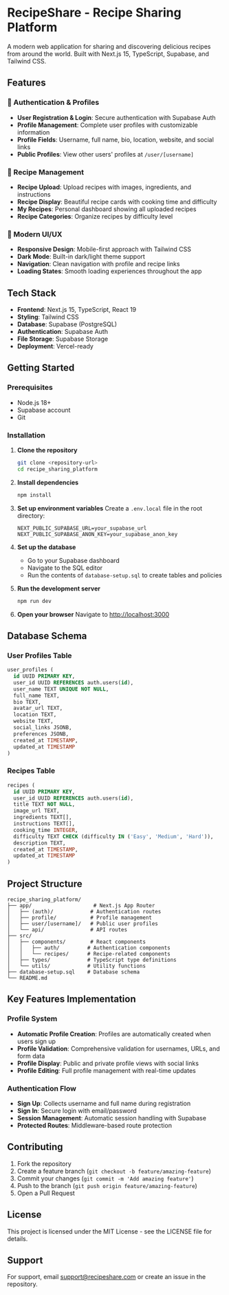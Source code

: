 # RecipeShare - Recipe Sharing Platform

A modern web application for sharing and discovering delicious recipes from around the world. Built with Next.js 15, TypeScript, Supabase, and Tailwind CSS.

## Features

### 🔐 Authentication & Profiles
- **User Registration & Login**: Secure authentication with Supabase Auth
- **Profile Management**: Complete user profiles with customizable information
- **Profile Fields**: Username, full name, bio, location, website, and social links
- **Public Profiles**: View other users' profiles at `/user/[username]`

### 📝 Recipe Management
- **Recipe Upload**: Upload recipes with images, ingredients, and instructions
- **Recipe Display**: Beautiful recipe cards with cooking time and difficulty
- **My Recipes**: Personal dashboard showing all uploaded recipes
- **Recipe Categories**: Organize recipes by difficulty level

### 🎨 Modern UI/UX
- **Responsive Design**: Mobile-first approach with Tailwind CSS
- **Dark Mode**: Built-in dark/light theme support
- **Navigation**: Clean navigation with profile and recipe links
- **Loading States**: Smooth loading experiences throughout the app

## Tech Stack

- **Frontend**: Next.js 15, TypeScript, React 19
- **Styling**: Tailwind CSS
- **Database**: Supabase (PostgreSQL)
- **Authentication**: Supabase Auth
- **File Storage**: Supabase Storage
- **Deployment**: Vercel-ready

## Getting Started

### Prerequisites
- Node.js 18+ 
- Supabase account
- Git

### Installation

1. **Clone the repository**
   ```bash
   git clone <repository-url>
   cd recipe_sharing_platform
   ```

2. **Install dependencies**
   ```bash
   npm install
   ```

3. **Set up environment variables**
   Create a `.env.local` file in the root directory:
   ```env
   NEXT_PUBLIC_SUPABASE_URL=your_supabase_url
   NEXT_PUBLIC_SUPABASE_ANON_KEY=your_supabase_anon_key
   ```

4. **Set up the database**
   - Go to your Supabase dashboard
   - Navigate to the SQL editor
   - Run the contents of `database-setup.sql` to create tables and policies

5. **Run the development server**
   ```bash
   npm run dev
   ```

6. **Open your browser**
   Navigate to [http://localhost:3000](http://localhost:3000)

## Database Schema

### User Profiles Table
```sql
user_profiles (
  id UUID PRIMARY KEY,
  user_id UUID REFERENCES auth.users(id),
  user_name TEXT UNIQUE NOT NULL,
  full_name TEXT,
  bio TEXT,
  avatar_url TEXT,
  location TEXT,
  website TEXT,
  social_links JSONB,
  preferences JSONB,
  created_at TIMESTAMP,
  updated_at TIMESTAMP
)
```

### Recipes Table
```sql
recipes (
  id UUID PRIMARY KEY,
  user_id UUID REFERENCES auth.users(id),
  title TEXT NOT NULL,
  image_url TEXT,
  ingredients TEXT[],
  instructions TEXT[],
  cooking_time INTEGER,
  difficulty TEXT CHECK (difficulty IN ('Easy', 'Medium', 'Hard')),
  description TEXT,
  created_at TIMESTAMP,
  updated_at TIMESTAMP
)
```

## Project Structure

```
recipe_sharing_platform/
├── app/                    # Next.js App Router
│   ├── (auth)/            # Authentication routes
│   ├── profile/           # Profile management
│   ├── user/[username]/   # Public user profiles
│   └── api/               # API routes
├── src/
│   ├── components/        # React components
│   │   ├── auth/         # Authentication components
│   │   └── recipes/      # Recipe-related components
│   ├── types/            # TypeScript type definitions
│   └── utils/            # Utility functions
├── database-setup.sql    # Database schema
└── README.md
```

## Key Features Implementation

### Profile System
- **Automatic Profile Creation**: Profiles are automatically created when users sign up
- **Profile Validation**: Comprehensive validation for usernames, URLs, and form data
- **Profile Display**: Public and private profile views with social links
- **Profile Editing**: Full profile management with real-time updates

### Authentication Flow
- **Sign Up**: Collects username and full name during registration
- **Sign In**: Secure login with email/password
- **Session Management**: Automatic session handling with Supabase
- **Protected Routes**: Middleware-based route protection

## Contributing

1. Fork the repository
2. Create a feature branch (`git checkout -b feature/amazing-feature`)
3. Commit your changes (`git commit -m 'Add amazing feature'`)
4. Push to the branch (`git push origin feature/amazing-feature`)
5. Open a Pull Request

## License

This project is licensed under the MIT License - see the LICENSE file for details.

## Support

For support, email support@recipeshare.com or create an issue in the repository.
